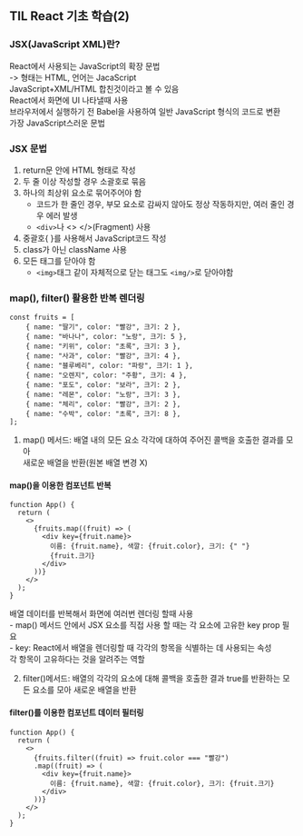 ## TIL React 기초 학습(2)
### JSX(JavaScript XML)란?
React에서 사용되는 JavaScript의 확장 문법  
-> 형태는 HTML, 언어는 JacaScript  
JavaScript+XML/HTML 합친것이라고 볼 수 있음  
React에서 화면에 UI 나타낼때 사용  
브라우저에서 실행하기 전 Babel을 사용하여 일반 JavaScript 형식의 코드로 변환  
가장 JavaScript스러운 문법

### JSX 문법
1. return문 안에 HTML 형태로 작성
2. 두 줄 이상 작성할 경우 소괄호로 묶음
3. 하나의 최상위 요소로 묶어주어야 함
    - 코드가 한 줄인 경우, 부모 요소로 감싸지 않아도 정상 작동하지만,
    여러 줄인 경우 에러 발생
    - `<div>`나 <> </>(Fragment) 사용
4. 중괄호{ }를 사용해서 JavaScript코드 작성
5. class가 아닌 className 사용
6. 모든 태그를 닫아야 함
    - `<img>`태그 같이 자체적으로 닫는 태그도 `<img/>`로 닫아야함

### map(), filter() 활용한 반복 렌더링
```
const fruits = [
    { name: "딸기", color: "빨강", 크기: 2 },
    { name: "바나나", color: "노랑", 크기: 5 },
    { name: "키위", color: "초록", 크기: 3 },
    { name: "사과", color: "빨강", 크기: 4 },
    { name: "블루베리", color: "파랑", 크기: 1 },
    { name: "오렌지", color: "주황", 크기: 4 },
    { name: "포도", color: "보라", 크기: 2 },
    { name: "레몬", color: "노랑", 크기: 3 },
    { name: "체리", color: "빨강", 크기: 2 },
    { name: "수박", color: "초록", 크기: 8 },
];
```
1. map() 메서드: 배열 내의 모든 요소 각각에 대하여 주어진 콜백을 호출한 결과를 모아  
새로운 배열을 반환(원본 배열 변경 X)
#### map()을 이용한 컴포넌트 반복
```
function App() {
  return (
    <>
      {fruits.map((fruit) => (
        <div key={fruit.name}>
          이름: {fruit.name}, 색깔: {fruit.color}, 크기: {" "}
          {fruit.크기}
        </div>
      ))}
    </>
  );
}
```
배열 데이터를 반복해서 화면에 여러번 렌더링 할때 사용  
    - map() 메서드 안에서 JSX 요소를 직접 사용 할 때는 각 요소에 고유한 key prop 필요  
    - key: React에서 배열을 렌더링할 때 각각의 항목을 식별하는 데 사용되는 속성  
각 항목이 고유하다는 것을 알려주는 역할  

2. filter()메서드: 배열의 각각의 요소에 대해 콜백을 호출한 결과 true를 반환하는 모든 요소를 모아 새로운 배열을 반환
#### filter()를 이용한 컴포넌트 데이터 필터링
```
function App() {
  return (
    <>
      {fruits.filter((fruit) => fruit.color === "빨강")
      .map((fruit) => (
        <div key={fruit.name}>
          이름: {fruit.name}, 색깔: {fruit.color}, 크기: {fruit.크기}
        </div>
      ))}
    </>
  );
}
```